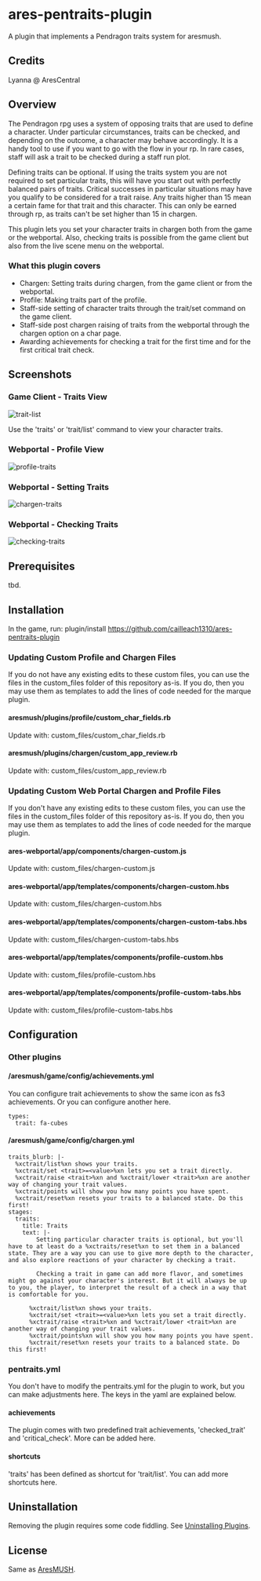 # ares-pentraits-plugin
A plugin that implements a Pendragon traits system for aresmush.

## Credits
Lyanna @ AresCentral

## Overview
The Pendragon rpg uses a system of opposing traits that are used to define a character. Under particular circumstances, traits can be checked, and depending on the outcome, a character may behave accordingly. It is a handy tool to use if you want to go with the flow in your rp. In rare cases, staff will ask a trait to be checked during a staff run plot.

Defining traits can be optional. If using the traits system you are not required to set particular traits, this will have you start out with perfectly balanced pairs of traits. Critical successes in particular situations may have you qualify to be considered for a trait raise. Any traits higher than 15 mean a certain fame for that trait and this character. This can only be earned through rp, as traits can't be set higher than 15 in chargen.

This plugin lets you set your character traits in chargen both from the game or the webportal. Also, checking traits is possible from the game client but also from the live scene menu on the webportal.

### What this plugin covers
* Chargen: Setting traits during chargen, from the game client or from the webportal.
* Profile: Making traits part of the profile.
* Staff-side setting of character traits through the trait/set command on the game client.
* Staff-side post chargen raising of traits from the webportal through the chargen option on a char page.
* Awarding achievements for checking a trait for the first time and for the first critical trait check.

## Screenshots
### Game Client - Traits View
![trait-list](/images/trait_list_command.PNG)

Use the 'traits' or 'trait/list' command to view your character traits.

### Webportal - Profile View
![profile-traits](/images/profile_traits.PNG)

### Webportal - Setting Traits
![chargen-traits](/images/chargen_traits.PNG)

### Webportal - Checking Traits
![checking-traits](/images/checking_traits.PNG)

## Prerequisites
tbd.

## Installation
In the game, run: plugin/install https://github.com/cailleach1310/ares-pentraits-plugin

### Updating Custom Profile and Chargen Files
If you do not have any existing edits to these custom files, you can use the files in the custom_files folder of this repository as-is. If you do, then you may use them as templates to add the lines of code needed for the marque plugin.

#### aresmush/plugins/profile/custom_char_fields.rb
Update with: custom_files/custom_char_fields.rb

#### aresmush/plugins/chargen/custom_app_review.rb
Update with: custom_files/custom_app_review.rb

### Updating Custom Web Portal Chargen and Profile Files
If you don't have any existing edits to these custom files, you can use the files in the custom_files folder of this repository as-is. If you do, then you may use them as templates to add the lines of code needed for the marque plugin.

#### ares-webportal/app/components/chargen-custom.js
Update with: custom_files/chargen-custom.js

#### ares-webportal/app/templates/components/chargen-custom.hbs
Update with: custom_files/chargen-custom.hbs

#### ares-webportal/app/templates/components/chargen-custom-tabs.hbs
Update with: custom_files/chargen-custom-tabs.hbs

#### ares-webportal/app/templates/components/profile-custom.hbs
Update with: custom_files/profile-custom.hbs

#### ares-webportal/app/templates/components/profile-custom-tabs.hbs
Update with: custom_files/profile-custom-tabs.hbs

## Configuration

### Other plugins

#### /aresmush/game/config/achievements.yml
You can configure trait achievements to show the same icon as fs3 achievements. Or you can configure another here.

    types:
      trait: fa-cubes

#### /aresmush/game/config/chargen.yml

    traits_blurb: |-
      %xctrait/list%xn shows your traits.
      %xctrait/set <trait>=<value>%xn lets you set a trait directly.
      %xctrait/raise <trait>%xn and %xctrait/lower <trait>%xn are another way of changing your trait values.
      %xctrait/points will show you how many points you have spent.
      %xctrait/reset%xn resets your traits to a balanced state. Do this first!
    stages:
      traits:
        title: Traits
        text: |-
            Setting particular character traits is optional, but you'll have to at least do a %xctraits/reset%xn to set them in a balanced state. They are a way you can use to give more depth to the character, and also explore reactions of your character by checking a trait.

            Checking a trait in game can add more flavor, and sometimes might go against your character's interest. But it will always be up to you, the player, to interpret the result of a check in a way that is comfortable for you.

          %xctrait/list%xn shows your traits.
          %xctrait/set <trait>=<value>%xn lets you set a trait directly.
          %xctrait/raise <trait>%xn and %xctrait/lower <trait>%xn are another way of changing your trait values.
          %xctrait/points%xn will show you how many points you have spent.
          %xctrait/reset%xn resets your traits to a balanced state. Do this first!

### pentraits.yml 
You don't have to modify the pentraits.yml for the plugin to work, but you can make adjustments here. The keys in the yaml are explained below.

#### achievements
The plugin comes with two predefined trait achievements, 'checked_trait' and 'critical_check'. More can be added here.

#### shortcuts
'traits' has been defined as shortcut for 'trait/list'. You can add more shortcuts here.

## Uninstallation
Removing the plugin requires some code fiddling. See [Uninstalling Plugins](https://www.aresmush.com/tutorials/code/extras.html#uninstalling-plugins).

## License
Same as [AresMUSH](https://aresmush.com/license).

